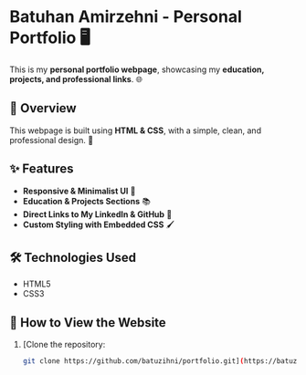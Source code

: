 # Batuhan Amirzehni - Personal Portfolio 🖥️

This is my **personal portfolio webpage**, showcasing my **education, projects, and professional links**. 🌐

## 🔹 Overview  
This webpage is built using **HTML & CSS**, with a simple, clean, and professional design. 🎨  

## ✨ Features  
- **Responsive & Minimalist UI** 📱  
- **Education & Projects Sections** 📚  
- **Direct Links to My LinkedIn & GitHub** 🔗  
- **Custom Styling with Embedded CSS** 🖌️  

## 🛠️ Technologies Used  
- HTML5  
- CSS3  

## 🚀 How to View the Website  
1. [Clone the repository:  
   ```sh
   git clone https://github.com/batuzihni/portfolio.git](https://batuzihni.github.io/my-website/)
